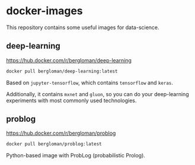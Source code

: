# docker-images

This repository contains some useful images for data-science.

## deep-learning

https://hub.docker.com/r/bergloman/deep-learning

```bash
docker pull bergloman/deep-learning:latest
```

Based on `jupyter-tensorflow`, which contains `tensorflow` and `keras`. 

Additionally, it contains `mxnet` and `gluon`, so you can do your deep-learning
experiments with most commonly used technologies.

## problog

https://hub.docker.com/r/bergloman/problog

```bash
docker pull bergloman/problog:latest
```

Python-based image with ProbLog (probabilistic Prolog).
